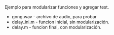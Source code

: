 Ejemplo para modularizar funciones y agregar test.

* gong.wav - archivo de audio, para probar
* delay_ini.m - funcion inicial, sin modularización.
* delay.m - funcion final, con modularización.
